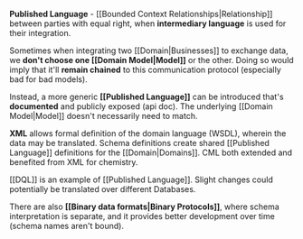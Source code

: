 **Published Language** - [[Bounded Context Relationships|Relationship]] between parties with equal right, when **intermediary language** is used for their integration.

Sometimes when integrating two [[Domain|Businesses]] to exchange data, we **don't choose one [[Domain Model|Model]]** or the other. Doing so would imply that it'll **remain chained** to this communication protocol (especially bad for bad models).

Instead, a more generic **[[Published Language]]** can be introduced that's **documented** and publicly exposed (api doc). The underlying [[Domain Model|Model]] doesn't necessarily need to match.

**XML** allows formal definition of the domain language (WSDL), wherein the data may be translated. Schema definitions create shared [[Published Language]] definitions for the [[Domain|Domains]]. CML both extended and benefited from XML for chemistry.

[[DQL]] is an example of [[Published Language]]. Slight changes could potentially be translated over different Databases.

There are also **[[Binary data formats|Binary Protocols]]**, where schema interpretation is separate, and it provides better development over time (schema names aren't bound).
